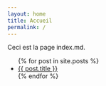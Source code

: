 ```yaml
---
layout: home
title: Accueil
permalink: /
---
```


Ceci est la page index.md.
<ul>
  {% for post in site.posts %}
    <li>
      <a href="{{ post.url }}">{{ post.title }}</a>
    </li>
  {% endfor %}
</ul>
